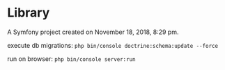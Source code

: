 Library
=======

A Symfony project created on November 18, 2018, 8:29 pm.

execute db migrations: `php bin/console doctrine:schema:update --force`

run on browser: `php bin/console server:run`